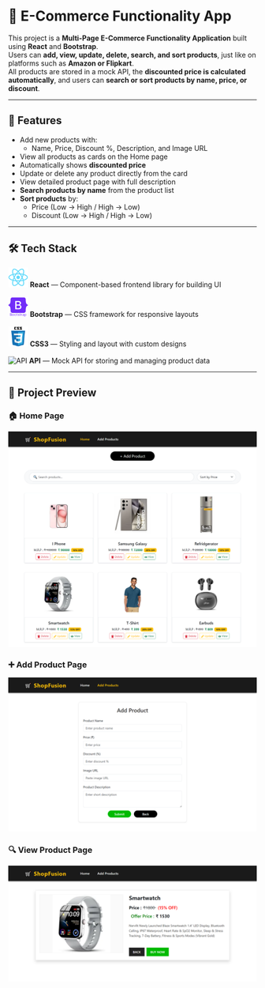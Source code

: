 # 🛒 E-Commerce Functionality App

This project is a **Multi-Page E-Commerce Functionality Application** built using **React** and **Bootstrap**.  
Users can **add, view, update, delete, search, and sort products**, just like on platforms such as **Amazon or Flipkart**.  
All products are stored in a mock API, the **discounted price is calculated automatically**, and users can **search or sort products by name, price, or discount**.

---

## 🚀 Features
- Add new products with:
  - Name, Price, Discount %, Description, and Image URL
- View all products as cards on the Home page
- Automatically shows **discounted price**
- Update or delete any product directly from the card
- View detailed product page with full description
- **Search products by name** from the product list
- **Sort products** by:
  - Price (Low → High / High → Low)
  - Discount (Low → High / High → Low)

---

## 🛠️ Tech Stack
<p align="left">
  <img src="https://raw.githubusercontent.com/devicons/devicon/master/icons/react/react-original.svg" alt="React" width="40" height="40"/>  
  <b>React</b> — Component-based frontend library for building UI  
  <br/><br/>
  
  <img src="https://raw.githubusercontent.com/devicons/devicon/master/icons/bootstrap/bootstrap-plain-wordmark.svg" alt="Bootstrap" width="40" height="40"/>  
  <b>Bootstrap</b> — CSS framework for responsive layouts  
  <br/><br/>
  
  <img src="https://raw.githubusercontent.com/devicons/devicon/master/icons/css3/css3-original-wordmark.svg" alt="CSS3" width="40" height="40"/>  
  <b>CSS3</b> — Styling and layout with custom designs  
  <br/><br/>

  <img src="https://cdn-icons-png.flaticon.com/512/1493/1493169.png" alt="API" width="40" height="40"/>  
  <b>API</b> — Mock API for storing and managing product data  
</p>

---

## 📸 Project Preview
### 🏠 Home Page
<img src="./home.png" alt="Home Page" />

### ➕ Add Product Page
<img src="./addproduct.png" alt="Add Product Page" />

### 🔍 View Product Page
<img src="./view.png" alt="View Product Page" />
